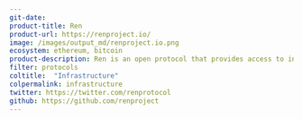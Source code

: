```yaml
---
git-date:
product-title: Ren
product-url: https://renproject.io/
image: /images/output_md/renproject.io.png
ecosystem: ethereum, bitcoin
product-description: Ren is an open protocol that provides access to inter-blockchain liquidity for all decentralized applications. [Interview with Ren co-founder Loong Wang](/ren).
filter: protocols
coltitle:  "Infrastructure"
colpermalink: infrastructure
twitter: https://twitter.com/renprotocol
github: https://github.com/renproject
---
```

